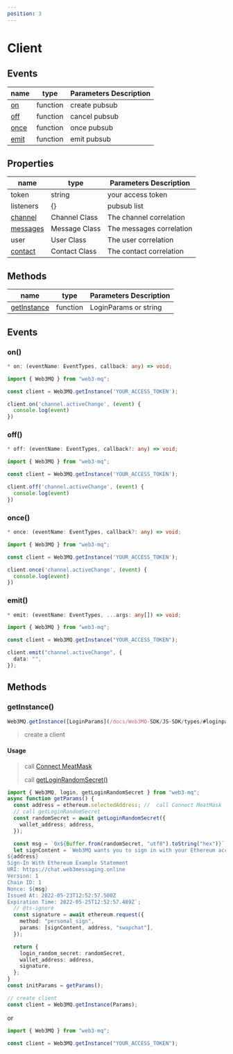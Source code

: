 ```yaml
---
position: 3
---
```


# Client

## Events

| name                                         | type     | Parameters Description |
| -------------------------------------------- | -------- | ---------------------- |
| [on](/docs/Web3MQ-SDK/JS-SDK/client/#on)     | function | create pubsub          |
| [off](/docs/Web3MQ-SDK/JS-SDK/client/#off)   | function | cancel pubsub          |
| [once](/docs/Web3MQ-SDK/JS-SDK/client/#once) | function | once pubsub            |
| [emit](/docs/Web3MQ-SDK/JS-SDK/client/#emit) | function | emit pubsub            |

## Properties

| name                                        | type          | Parameters Description   |
| ------------------------------------------- | ------------- | ------------------------ |
| token                                       | string        | your access token        |
| listeners                                   | {}            | pubsub list              |
| [channel](/docs/Web3MQ-SDK/JS-SDK/channel)  | Channel Class | The channel correlation  |
| [messages](/docs/Web3MQ-SDK/JS-SDK/message) | Message Class | The messages correlation |
| user                                        | User Class    | The user correlation     |
| [contact](/docs/Web3MQ-SDK/JS-SDK/contact)  | Contact Class | The contact correlation  |

## Methods

| name                                                       | type     | Parameters Description |
| ---------------------------------------------------------- | -------- | ---------------------- |
| [getInstance](/docs/Web3MQ-SDK/JS-SDK/client/#getInstance) | function | LoginParams or string  |

## Events

### on()

```typescript
* on: (eventName: EventTypes, callback: any) => void;
```

```typescript
import { Web3MQ } from "web3-mq";

const client = Web3MQ.getInstance('YOUR_ACCESS_TOKEN');

client.on('channel.activeChange', (event) {
  console.log(event)
})
```

### off()

```typescript
* off: (eventName: EventTypes, callback?: any) => void;
```

```typescript
import { Web3MQ } from "web3-mq";

const client = Web3MQ.getInstance('YOUR_ACCESS_TOKEN');

client.off('channel.activeChange', (event) {
  console.log(event)
})
```

### once()

```typescript
* once: (eventName: EventTypes, callback?: any) => void;
```

```typescript
import { Web3MQ } from "web3-mq";

const client = Web3MQ.getInstance('YOUR_ACCESS_TOKEN');

client.once('channel.activeChange', (event) {
  console.log(event)
})
```

### emit()

```typescript
* emit: (eventName: EventTypes, ...args: any[]) => void;
```

```typescript
import { Web3MQ } from "web3-mq";

const client = Web3MQ.getInstance("YOUR_ACCESS_TOKEN");

client.emit("channel.activeChange", {
  data: "",
});
```

## Methods

### getInstance()

```typescript
Web3MQ.getInstance([LoginParams](/docs/Web3MQ-SDK/JS-SDK/types/#loginparams) | token: string);
```

> create a client

#### Usage

> call [Connect MeatMask](/docs/Web3MQ-SDK/JS-SDK/quickStart/#connect-metamask)
>
> call [getLoginRandomSecret()](/docs/Web3MQ-SDK/JS-SDK/utils/#getloginrandomsecret)

```typescript
import { Web3MQ, login, getLoginRandomSecret } from "web3-mq";
async function getParams() {
  const address = ethereum.selectedAddress; //  call Connect MeatMask
  // call getLoginRandomSecret
  const randomSecret = await getLoginRandomSecret({
    wallet_address: address,
  });

  const msg = `0x${Buffer.from(randomSecret, "utf8").toString("hex")}`;
  let signContent = `Web3MQ wants you to sign in with your Ethereum account:
${address}
Sign-In With Ethereum Example Statement
URI: https://chat.web3messaging.online
Version: 1
Chain ID: 1
Nonce: ${msg}
Issued At: 2022-05-23T12:52:57.500Z
Expiration Time: 2022-05-25T12:52:57.489Z`;
  // @ts-ignore
  const signature = await ethereum.request({
    method: "personal_sign",
    params: [signContent, address, "swapchat"],
  });

  return {
    login_random_secret: randomSecret,
    wallet_address: address,
    signature,
  };
}
const initParams = getParams();

// create client
const client = Web3MQ.getInstance(Params);
```

or

```typescript
import { Web3MQ } from "web3-mq";

const client = Web3MQ.getInstance("YOUR_ACCESS_TOKEN");
```
